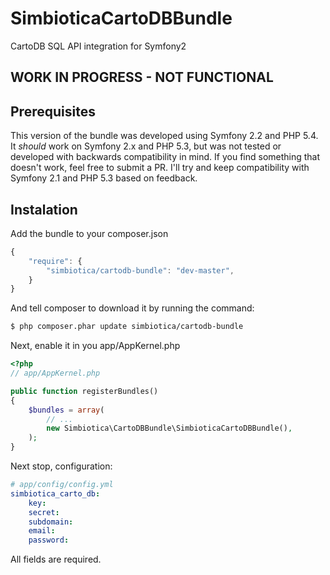 SimbioticaCartoDBBundle
=======================

CartoDB SQL API integration for Symfony2

WORK IN PROGRESS - NOT FUNCTIONAL
----------------


## Prerequisites

This version of the bundle was developed using Symfony 2.2 and PHP 5.4. 
It *should* work on Symfony 2.x and PHP 5.3, but was not tested or developed with
backwards compatibility in mind. If you find something that doesn't work, feel
free to submit a PR. I'll try and keep compatibility with Symfony 2.1 and PHP 5.3
based on feedback.


## Instalation

Add the bundle to your composer.json
```js
{
    "require": {
        "simbiotica/cartodb-bundle": "dev-master",
    }
}
```

And tell composer to download it by running the command:

``` bash
$ php composer.phar update simbiotica/cartodb-bundle
```

Next, enable it in you app/AppKernel.php

``` php
<?php
// app/AppKernel.php

public function registerBundles()
{
    $bundles = array(
        // ...
        new Simbiotica\CartoDBBundle\SimbioticaCartoDBBundle(),
    );
}
```

Next stop, configuration:

``` yaml
# app/config/config.yml
simbiotica_carto_db:
    key:
    secret:
    subdomain:
    email:
    password:
```

All fields are required.

